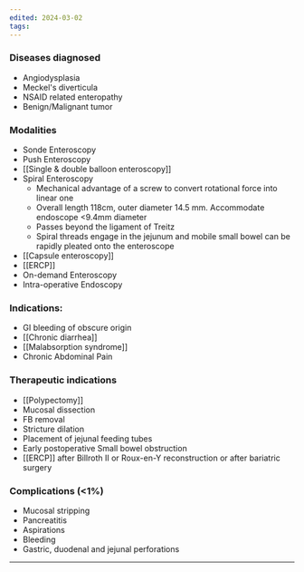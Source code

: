 ```yaml
---
edited: 2024-03-02
tags:
---
```

### Diseases diagnosed
- Angiodysplasia
- Meckel's diverticula
- NSAID related enteropathy
- Benign/Malignant tumor

### Modalities
- Sonde Enteroscopy
- Push Enteroscopy
- [[Single & double balloon enteroscopy]] 
- Spiral Enteroscopy
	- Mechanical advantage of a screw to convert rotational force into linear one
	- Overall length 118cm, outer diameter 14.5 mm. Accommodate endoscope <9.4mm diameter
	- Passes beyond the ligament of Treitz
	- Spiral threads engage in the jejunum and mobile small bowel can be rapidly pleated onto the enteroscope
- [[Capsule enteroscopy]] 
- [[ERCP]] 
- On-demand Enteroscopy
- Intra-operative Endoscopy

### Indications:
- GI bleeding of obscure origin
- [[Chronic diarrhea]]
- [[Malabsorption syndrome]]
- Chronic Abdominal Pain
### Therapeutic indications 
- [[Polypectomy]] 
- Mucosal dissection
- FB removal
- Stricture dilation
- Placement of jejunal feeding tubes
- Early postoperative Small bowel obstruction
- [[ERCP]] after Billroth II or Roux-en-Y reconstruction or after bariatric surgery
### Complications (<1%)
- Mucosal stripping
- Pancreatitis
- Aspirations
- Bleeding
- Gastric, duodenal and jejunal perforations

---
